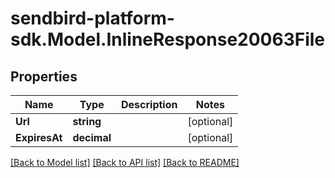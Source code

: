 
# sendbird-platform-sdk.Model.InlineResponse20063File

## Properties

Name | Type | Description | Notes
------------ | ------------- | ------------- | -------------
**Url** | **string** |  | [optional] 
**ExpiresAt** | **decimal** |  | [optional] 

[[Back to Model list]](../README.md#documentation-for-models)
[[Back to API list]](../README.md#documentation-for-api-endpoints)
[[Back to README]](../README.md)

